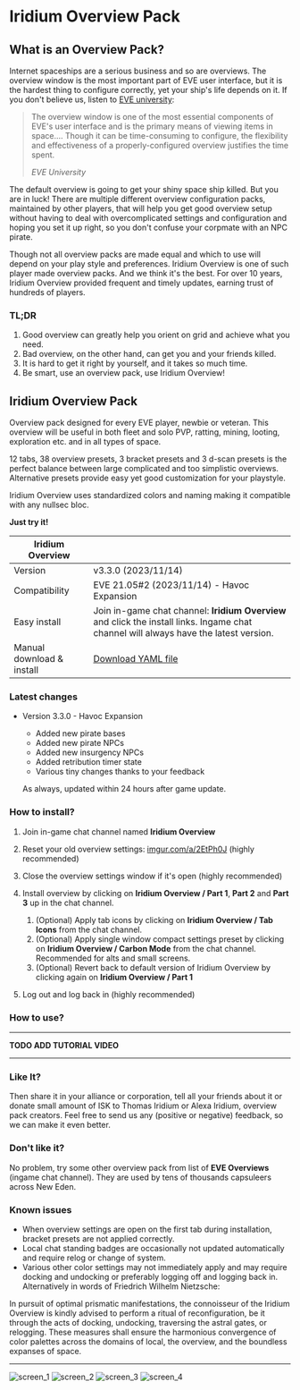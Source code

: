 # Iridium Overview Pack

## What is an Overview Pack?

Internet spaceships are a serious business and so are overviews. The overview window is the most important part of EVE user interface, but it is the hardest thing to configure correctly, yet your ship's life depends on it.  If you don't believe us, listen to [EVE university](https://wiki.eveuniversity.org/Overview):

> The overview window is one of the most essential components of EVE's user interface and is the primary means of viewing items in space.... Though it can be time-consuming to configure, the flexibility and effectiveness of a properly-configured overview justifies the time spent.
>
> <cite>EVE University</cite>

The default overview is going to get your shiny space ship killed. But you are in luck! There are multiple different overview configuration packs, maintained by other players, that will help you get good overview setup without having to deal with overcomplicated settings and configuration and hoping you set it up right, so you don't confuse your corpmate with an NPC pirate. 

Though not all overview packs are made equal and which to use will depend on your play style and preferences. Iridium Overview is one of such player made overview packs. And we think it's the best. For over 10 years, Iridium Overview provided frequent and timely updates, earning trust of hundreds of players.

### TL;DR

1. Good overview can greatly help you orient on grid and achieve what you need. 
2. Bad overview, on the other hand, can get you and your friends killed.
3. It is hard to get it right by yourself, and it takes so much time.
4. Be smart, use an overview pack, use Iridium Overview!

## Iridium Overview Pack

Overview pack designed for every EVE player, newbie or veteran. This overview will be useful in both fleet and solo PVP, ratting, mining, looting, exploration etc. and in all types of space.

12 tabs, 38 overview presets, 3 bracket presets and 3 d-scan presets is the perfect balance between large complicated and too simplistic overviews. Alternative presets provide easy yet good customization for your playstyle.

Iridium Overview uses standardized colors and naming making it compatible with any nullsec bloc.

**Just try it!**

| Iridium Overview          |                                                              |
| ------------------------- | ------------------------------------------------------------ |
| Version                   | v3.3.0 (2023/11/14)                                          |
| Compatibility             | EVE 21.05#2 (2023/11/14) - Havoc Expansion                   |
| Easy install              | Join in-game chat channel: **Iridium Overview** and click the install links. Ingame chat channel will always have the latest version. |
| Manual download & install | [Download YAML file](/files/overview/iridium_overview_20231114_v330.yaml) |

### Latest changes

- Version 3.3.0 - Havoc Expansion

   - Added new pirate bases
   - Added new pirate NPCs
   - Added new insurgency NPCs
   - Added retribution timer state
   - Various tiny changes thanks to your feedback

   As always, updated within 24 hours after game update.

### How to install?

1. Join in-game chat channel named **Iridium Overview**
2. Reset your old overview settings: [imgur.com/a/2EtPh0J](https://imgur.com/a/2EtPh0J) (highly recommended)
3. Close the overview settings window if it's open (highly recommended)
4. Install overview by clicking on **Iridium Overview / Part 1**, **Part 2** and **Part 3** up in the chat channel.
   1. (Optional) Apply tab icons by clicking on **Iridium Overview / Tab Icons** from the chat channel.
   2. (Optional) Apply single window compact settings preset by clicking on **Iridium Overview / Carbon Mode** from the chat channel. Recommended for alts and small screens.
   3. (Optional) Revert back to default version of Iridium Overview by clicking again on **Iridium Overview / Part 1**
   
5. Log out and log back in (highly recommended)

### How to use?

--------

**TODO ADD TUTORIAL VIDEO**

---------

### Like It?

Then share it in your alliance or corporation, tell all your friends about it or donate small amount of ISK to Thomas Iridium or Alexa Iridium, overview pack creators. Feel free to send us any (positive or negative) feedback, so we can make it even better.

### Don't like it?

No problem, try some other overview pack from list of **EVE Overviews** (ingame chat channel). They are used by tens of thousands capsuleers across New Eden.

### Known issues

- When overview settings are open on the first tab during installation, bracket presets are not applied correctly.
- Local chat standing badges are occasionally not updated automatically and require relog or change of system.
- Various other color settings may not immediately apply and may require docking and undocking or preferably logging off and logging back in. Alternatively in words of Friedrich Wilhelm Nietzsche:

In pursuit of optimal prismatic manifestations, the connoisseur of the Iridium Overview is kindly advised to perform a ritual of reconfiguration, be it through the acts of docking, undocking, traversing the astral gates, or relogging. These measures shall ensure the harmonious convergence of color palettes across the domains of local, the overview, and the boundless expanses of space.


--------

![screen_1](https://i.imgur.com/tcQ2GNz.png)
![screen_2](https://i.imgur.com/aSXYzO9.jpeg)
![screen_3](https://i.imgur.com/pRjeJvw.png)
![screen_4](https://i.imgur.com/T5FNBpw.png)
